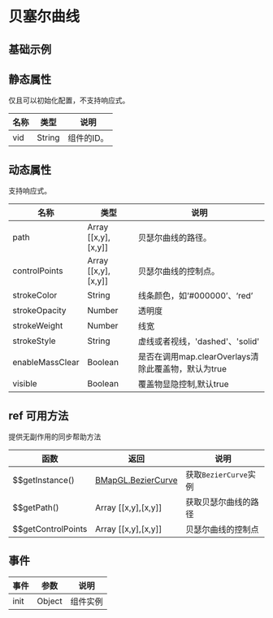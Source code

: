 # 贝塞尔曲线

## 基础示例

<vuep template="#example"></vuep>

<script v-pre type="text/x-template" id="example">

<template>
  <div class="bmap-page-container">
      <el-bmap vid="bmapDemo" :zoom="zoom" :center="center" class="bmap-demo">
        <el-bmap-bezier-curve v-for="(line,index) in lines" :key="index" :events="line.events" :visible="line.visible" :path="line.path" :control-points="line.controlPoints" :stroke-color="line.strokeColor" :stroke-style="line.strokeStyle" :events="line.events" :stroke-opacity="line.strokeOpacity"></el-bmap-bezier-curve>
      </el-bmap>
      <div class="toolbar">
        <button @click="toggleVisible">切换显隐</button>
      </div>
    </div>
  </template>

  <style>
    .bmap-demo {
      height: 300px;
    }
  </style>

  <script>
    module.exports = {
      data () {
        return {
          zoom: 12,
          center: [116.380298, 39.907771],
          lines: [
            {
              path: [
                [116.39, 39.91],
                [116.380298, 39.907771],
                [116.385298, 39.907771]
              ],
              controlPoints: [
                [116.37, 39.91],
                [116.38, 39.90],
                [116.40, 39.90]
              ],
              visible: true,
              strokeDasharray: [10, 10],
              strokeColor: "#ff33ff", //线颜色
              strokeOpacity: 1, //线透明度
              strokeWeight: 3, //线宽
              strokeStyle: "solid", //线样式
              events: {
                click: () => {
                  alert('click');
                }
              }
            }
          ]
        }
      },
      methods: {
        toggleVisible() {
            this.lines[0].visible = !this.lines[0].visible;
        }
      }
    };
  </script>

</script>


## 静态属性
仅且可以初始化配置，不支持响应式。

名称 | 类型 | 说明
---|---|---|
vid | String | 组件的ID。


## 动态属性
支持响应式。

名称 | 类型 | 说明
---|---|---|
path | Array [[x,y],[x,y]] | 贝瑟尔曲线的路径。
controlPoints | Array [[x,y],[x,y]] | 贝瑟尔曲线的控制点。
strokeColor | String | 线条颜色，如‘#000000’、‘red’
strokeOpacity | Number | 透明度
strokeWeight | Number | 线宽
strokeStyle | String | 虚线或者视线，'dashed'、'solid'
enableMassClear | Boolean | 是否在调用map.clearOverlays清除此覆盖物，默认为true
visible | Boolean | 覆盖物显隐控制,默认true

## ref 可用方法
提供无副作用的同步帮助方法

函数 | 返回 | 说明
---|---|---|
$$getInstance() | [BMapGL.BezierCurve](http://lbsyun.baidu.com/cms/jsapi/reference/jsapi_webgl_1_0.html#a3b18) | 获取`BezierCurve`实例
$$getPath() | Array [[x,y],[x,y]] | 获取贝瑟尔曲线的路径
$$getControlPoints | Array [[x,y],[x,y]] | 贝瑟尔曲线的控制点

## 事件

事件 | 参数 | 说明
---|---|---|
init | Object | 组件实例
